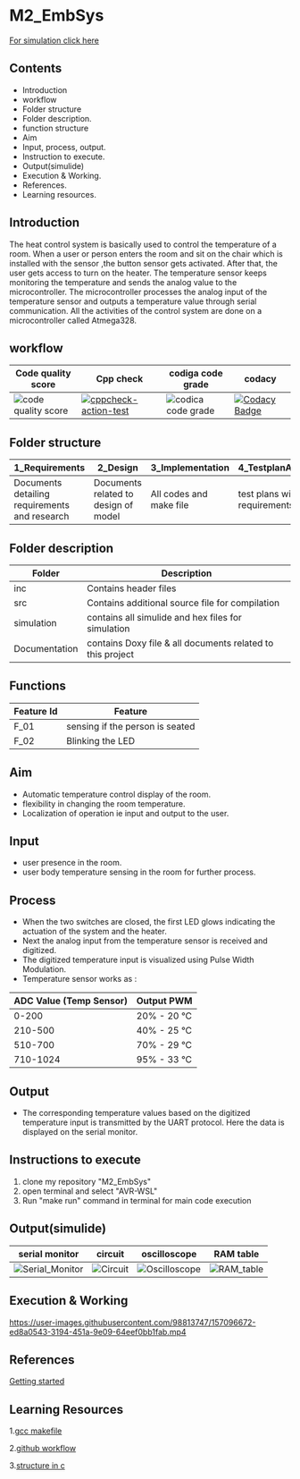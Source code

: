 # M2_EmbSys
[For simulation click here](https://drive.google.com/file/d/1QgVXk4VbBREhOznuBr2jFEvvJnRlxrRf/view?usp=sharing)
 
## Contents
* Introduction
* workflow
* Folder structure
* Folder description.
* function structure
* Aim
* Input, process, output.
* Instruction to execute.
* Output(simulide)
* Execution & Working.
* References.
* Learning resources.

## Introduction
The heat control system is basically used to control the temperature of a room. When a user or person enters the room and sit on the chair which is installed with the sensor ,the button sensor gets activated. After that, the user gets access to turn on the heater. The temperature sensor keeps monitoring the temperature and sends the analog value to the microcontroller. The microcontroller processes the analog input of the temperature sensor and outputs a temperature value through serial communication. All the activities of the control system are done on a microcontroller called Atmega328.


## workflow 
| Code quality score | Cpp check| codiga code grade | codacy |
| --- | --- | --- | --- |
| ![code quality score](https://api.codiga.io/project/31608/score/svg) | [![cppcheck-action-test](https://github.com/divyanshsaxena521/M2_EmbSys/actions/workflows/cpp%20check.yml/badge.svg)](https://github.com/divyanshsaxena521/M2_EmbSys/actions/workflows/cpp%20check.yml) | ![codica code grade](https://api.codiga.io/project/31608/status/svg)| [![Codacy Badge](https://app.codacy.com/project/badge/Grade/ef3f4784dd50404e86be1b786067e299)](https://www.codacy.com/gh/divyanshsaxena521/M2_EmbSys/dashboard?utm_source=github.com&amp;utm_medium=referral&amp;utm_content=divyanshsaxena521/M2_EmbSys&amp;utm_campaign=Badge_Grade) |

## Folder structure
| 1_Requirements | 2_Design | 3_Implementation | 4_TestplanAndOutput | 5_Report | 6_ImagesAndVideos | 7_Others |
| --- | --- | --- | --- | --- | --- | --- |
| Documents detailing requirements and research | Documents related to design of model | All codes and make file | test plans with requirements | summary of all the folders | screenshots of working projects | refrences and supporting documents |


## Folder description
| Folder | Description | 
| --- | --- | 
| inc | Contains header files |
| src | Contains additional source file for compilation |
| simulation | contains all simulide and hex files for simulation |
| Documentation | contains Doxy file & all documents related to this project |


## Functions 

| Feature Id | Feature |
| -----------|---------|
|F_01|  sensing if the person is seated  |
|F_02| Blinking the LED  |

## Aim
* Automatic temperature control display of the room.
* flexibility in changing the room temperature.
* Localization of operation ie input and output to the user.
## Input
* user presence in the room.
* user body temperature sensing in the room for further process.
## Process
* When the two switches are closed, the first LED glows indicating the actuation of the system and the heater.
* Next the analog input from the temperature sensor is received and digitized.
* The digitized temperature input is visualized using Pulse Width Modulation.
* Temperature sensor works as :

ADC Value (Temp Sensor)| Output PWM
----------|----------
0-200 | 20% - 20 °C
210-500 | 40% - 25 °C
510-700 | 70% - 29 °C
710-1024 | 95% - 33 °C

## Output
* The corresponding temperature values based on the digitized temperature input is transmitted by the UART protocol. Here the data is displayed on the serial monitor.

 ## Instructions to execute
1. clone my repository "M2_EmbSys"
2. open terminal and select "AVR-WSL"
3. Run "make run" command in terminal for main code execution

## Output(simulide)
| serial monitor | circuit | oscilloscope | RAM table |
| --- | --- | --- | --- |
|![Serial_Monitor](https://user-images.githubusercontent.com/98813747/157101977-5f9869ab-6d1f-4a64-890b-20def19c3632.gif)|![Circuit](https://user-images.githubusercontent.com/98813747/157101985-8b25f0c5-65a4-43ff-991c-e4ac0622d68c.gif)|![Oscilloscope](https://user-images.githubusercontent.com/98813747/157101988-9d893c13-804c-47b6-8da5-73aa6e516ddc.gif)|![RAM_table](https://user-images.githubusercontent.com/98813747/157101990-f6b933bb-303f-44e6-bb03-935a3edc59b9.gif)|


## Execution & Working


https://user-images.githubusercontent.com/98813747/157096672-ed8a0543-3194-451a-9e09-64eef0bb1fab.mp4


## References
[Getting started ](https://youtu.be/_z0ssXxOM7U)

## Learning Resources

1.[gcc makefile](https://www3.ntu.edu.sg/home/ehchua/programming/cpp/gcc_make.html#zz-2.1)

2.[github workflow](https://www.programiz.com/c-programming/c-dynamic-memory-allocation)

3.[structure in c](https://www.studytonight.com/c/structures-in-c.php/)
